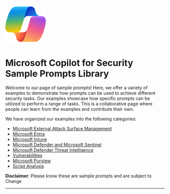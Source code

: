 ![Security CoPilot Logo](https://github.com/Azure/Copilot-For-Security/blob/main/Images/ic_fluent_copilot_64_64%402x.png)
# Microsoft Copilot for Security Sample Prompts Library 

Welcome to our page of sample prompts! Here, we offer a variety of examples to demonstrate how prompts can be used to achieve different security tasks. Our examples showcase how specific prompts can be utilized to perform a range of tasks. This is a collaborative page where people can learn from the examples and contribute their own.


We have organized our examples into the following categories:



  - [Microsoft External Attack Surface Management](https://github.com/Azure/Copilot-For-Security/blob/main/Sample%20Prompts/Microsoft%20External%20Attack%20Surface%20Management/Readme.md)
  - [Microsoft Entra](https://github.com/Azure/Copilot-For-Security/blob/main/Sample%20Prompts/Microsoft%20Entra/Readme.md)
  - [Microsoft Intune](https://github.com/Azure/Copilot-For-Security/blob/main/Sample%20Prompts/Microsoft%20Intune/Readme.md)
  - [Microsoft Defender and Microsoft Sentinel](https://github.com/Azure/Copilot-For-Security/tree/main/Sample%20Prompts/Microsoft%20Defender%20and%20Microsoft%20Sentinel)
  - [Microsoft Defender Threat Intelligence](https://github.com/Azure/Copilot-For-Security/blob/main/Sample%20Prompts/Microsoft%20Defender%20for%20Threat%20Intelligence/Readme.md)
  - [Vulnerabilities](./Vulnerabilities/Readme.md)
  - [Microsoft Purview](https://github.com/Azure/Copilot-For-Security/blob/main/Sample%20Prompts/Microsoft%20Purview/Readme.md)
  - [Script Analysis](./Scripts/)




**Disclaimer**: Please know these are sample prompts and are subject to Change

***
